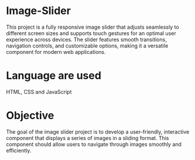 # Image-Slider
This project is a fully responsive image slider that adjusts seamlessly to different screen sizes and supports touch gestures for an optimal user experience across devices. The slider features smooth transitions, navigation controls, and customizable options, making it a versatile component for modern web applications.
# Language are used
HTML, CSS and JavaScript
# Objective
The goal of the image slider project is to develop a user-friendly, interactive component that displays a series of images in a sliding format. This component should allow users to navigate through images smoothly and efficiently.
